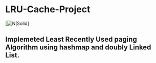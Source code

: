 # LRU-Cache-Project 
[![N|Solid](https://www.freeiconspng.com/uploads/c--logo-icon-0.png)]
## Implemeted Least Recently Used paging Algorithm using hashmap and doubly Linked List.

